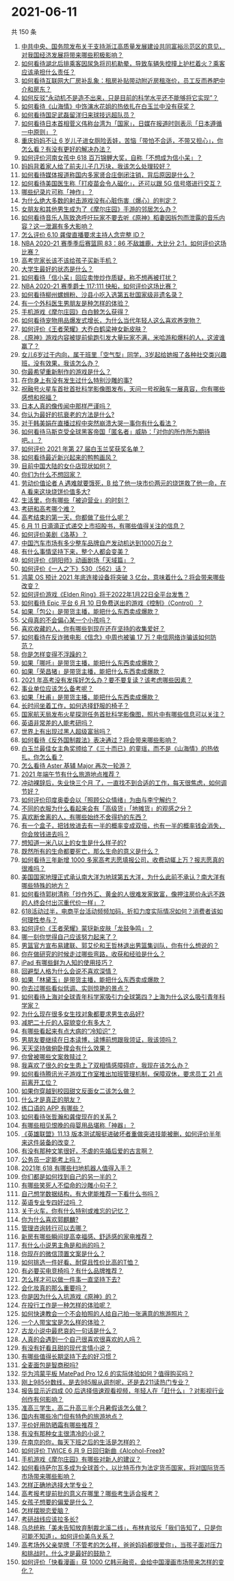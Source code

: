# 2021-06-11

共 150 条

<!-- BEGIN -->
<!-- 最后更新时间 Fri Jun 11 2021 16:02:17 GMT+0800 (China Standard Time) -->

1. [中共中央、国务院发布关于支持浙江高质量发展建设共同富裕示范区的意见，对我国经济发展将带来哪些积极影响？](https://www.zhihu.com/question/464319522)
2. [如何看待湖北后排乘客因尿急将司机勒晕，导致车辆失控撞上护栏着火？乘客应该承担什么责任？](https://www.zhihu.com/question/463527409)
3. [如何看待互联网大厂房补乱象：租房补贴带动附近房租涨价，员工反而养肥中介和房东？](https://www.zhihu.com/question/464358170)
4. [如何反驳“永动机不是造不出来，只是目前的科学水平还不能够将它实现”？](https://www.zhihu.com/question/459256609)
5. [如何看待《山海情》中饰演水花姐的热依扎在白玉兰中没有获奖？](https://www.zhihu.com/question/464344108)
6. [如何看待国足武磊留洋归来球技远超队员？](https://www.zhihu.com/question/463808466)
7. [如何看待日本首相菅义伟称台湾为「国家」，日媒在报道时则表示「日本遵循一中原则」？](https://www.zhihu.com/question/464290695)
8. [重庆妈妈不让 6
   岁儿子进女厕险丢娃，苦恼「带怕不合适，不带又担心」，你怎么看？有没有更好的解决办法？](https://www.zhihu.com/question/463835106)
9. [如何评价河南女孩中 618 百万锦鲤大奖，自称「不想成为信小呆」？](https://www.zhihu.com/question/464239351)
10. [妈妈背着家人给了前夫儿子几万块，我该怎么处理较好？](https://www.zhihu.com/question/463949860)
11. [如何看待媒体报道称国内多家贤合庄倒闭注销，背后原因是什么？](https://www.zhihu.com/question/464128187)
12. [如何看待美国医生称「打疫苗会令人磁化」，还可以跟 5G
    信号塔进行交互？](https://www.zhihu.com/question/464299413)
13. [哪些纪录片可称「神作」？](https://www.zhihu.com/question/22613022)
14. [为什么绝大多数的射击游戏没有心脏伤害（爆心）的判定？](https://www.zhihu.com/question/460567005)
15. [女朋友和其他男生成为了《摩尔庄园》手游的邻居怎么办？](https://www.zhihu.com/question/463203335)
16. [如何看待音乐人陈致逸呼吁玩家不要去听《原神》稻妻因拆包而泄露的音乐内容？这一泄漏有多大影响？](https://www.zhihu.com/question/464281976)
17. [怎么评价 6.10 龚俊直播要求主持人念完整 ID？](https://www.zhihu.com/question/464365051)
18. [NBA 2020-21 赛季季后赛篮网 83：86 不敌雄鹿，大比分
    2:1，如何评价这场比赛？](https://www.zhihu.com/question/464401399)
19. [高考完家长该不该给孩子买新手机？](https://www.zhihu.com/question/462324846)
20. [大学生最好的状态是什么？](https://www.zhihu.com/question/333711492)
21. [如何看待「信小呆」回应卖惨炒作质疑，称不想再被打扰？](https://www.zhihu.com/question/463236322)
22. [NBA 2020-21 赛季爵士 117:111
    快船，如何评价这场比赛？](https://www.zhihu.com/question/464407125)
23. [如何看待柳州螺蛳粉、沙县小吃入选第五批国家级非遗名录？](https://www.zhihu.com/question/464210259)
24. [有一个外科医生男朋友是种怎样的体验？](https://www.zhihu.com/question/372162390)
25. [手机游戏《摩尔庄园》白白鲸怎么获得？](https://www.zhihu.com/question/463109213)
26. [如何看待宠物用品爆发式增长，为什么当代年轻人这么喜欢养宠物？](https://www.zhihu.com/question/464312679)
27. [如何评价《王者荣耀》大乔白鹤梁神女新皮肤？](https://www.zhihu.com/question/464267687)
28. [《原神》游戏内容被提前偷跑引发大量玩家不满，米哈游和爆料的人，这波谁赢了？](https://www.zhihu.com/question/463942834)
29. [女儿6岁过于内向，属于班里「空气型」同学，3岁起给她报了各种社交类兴趣班，没有效果，我该怎么办？](https://www.zhihu.com/question/464021053)
30. [你最希望重新制作的游戏是什么？](https://www.zhihu.com/question/448831109)
31. [在你身上有没有发生过什么特别沙雕的事?](https://www.zhihu.com/question/333059939)
32. [祝融号火星车首批首批科学影像图发布，天问一号祝融车一展真容，你有哪些感想和祝福？](https://www.zhihu.com/question/464415137)
33. [日本人真的像传闻中那样严谨吗？](https://www.zhihu.com/question/20347612)
34. [你认为最好的抗衰老的方法是什么?](https://www.zhihu.com/question/24886476)
35. [对于韩美娟在直播过程中突然崩溃大哭一事你有什么看法？](https://www.zhihu.com/question/463914779)
36. [如何看待马斯克受全球黑客帝国「匿名者」威胁：「对你的所作所为期待吧。」？](https://www.zhihu.com/question/463674631)
37. [如何评价 2021 年第 27 届白玉兰奖获奖名单？](https://www.zhihu.com/question/464326311)
38. [如何看待最近新兴起来的鸭鸭画风？](https://www.zhihu.com/question/463510531)
39. [目前中国大陆的女仆店现状如何？](https://www.zhihu.com/question/60687879)
40. [你们为什么不想回家？](https://www.zhihu.com/question/38216038)
41. [劳动价值论者 A 遇难就要饿死，B 给了他一块市价两元的烧饼救了他一命，在 A
    看来这块烧饼价值多大?](https://www.zhihu.com/question/463563215)
42. [生活里，你有哪些「被迫营业」的时刻？](https://www.zhihu.com/question/453141675)
43. [考研和高考哪个难？](https://www.zhihu.com/question/440451177)
44. [高考结束的第一天，你都做了些什么呢？](https://www.zhihu.com/question/463783438)
45. [6 月 11 日滴滴正式递交上市招股书，有哪些值得关注的信息？](https://www.zhihu.com/question/464397772)
46. [如何评价美剧《洛基》？](https://www.zhihu.com/question/462557527)
47. [中国汽车市场有多少整车品牌自产发动机达到1000万台？](https://www.zhihu.com/question/463411265)
48. [有什么事情坚持下来，整个人都会变美？](https://www.zhihu.com/question/65684023)
49. [如何评价《阴阳师》动画剧场「天域篇」？](https://www.zhihu.com/question/463588518)
50. [如何评价《一人之下》530（562）话？](https://www.zhihu.com/question/464193183)
51. [鸿蒙 OS 预计 2021 年底连接设备将突破 3
    亿台，意味着什么？将会带来哪些改变？](https://www.zhihu.com/question/463834577)
52. [如何评价游戏《Elden
    Ring》将于2022年1月22日全平台发售？](https://www.zhihu.com/question/464390332)
53. [如何看待 Epic 平台 6 月 10
    日免费送出的游戏《控制》（Control）？](https://www.zhihu.com/question/464360791)
54. [如果「包公」是带货主播，能把什么东西卖成爆款？](https://www.zhihu.com/question/464037726)
55. [父母真的不会偏心某一个小孩吗？](https://www.zhihu.com/question/327609354)
56. [喜欢收藏的人，你有哪些到现在还在坚持的收集爱好？](https://www.zhihu.com/question/463153713)
57. [如何看待在反诈微电影《信念》中周也被骗 17
    万？电信网络诈骗该如何防范？](https://www.zhihu.com/question/464219747)
58. [你是怎样变得不浮躁的？](https://www.zhihu.com/question/264122691)
59. [如果「哪吒」是带货主播，能把什么东西卖成爆款？](https://www.zhihu.com/question/464054164)
60. [如果「荣昌猪」是带货主播，能把什么东西卖成爆款？](https://www.zhihu.com/question/464055885)
61. [2021 年高考没有发挥好怎么办？要不要复读？该考虑哪些因素？](https://www.zhihu.com/question/463605201)
62. [事业单位应该怎么备考呢？](https://www.zhihu.com/question/318250592)
63. [如果「杜甫」是带货主播，能把什么东西卖成爆款？](https://www.zhihu.com/question/464065668)
64. [长时间坐着工作，如何选择舒服的椅子？](https://www.zhihu.com/question/20436327)
65. [国家航天局发布火星探测任务首批科学影像图，照片中有哪些信息可以关注？](https://www.zhihu.com/question/464412564)
66. [英语非常差的人能考研吗？](https://www.zhihu.com/question/318807239)
67. [世界上有出现过黑人超级富翁吗？](https://www.zhihu.com/question/316418280)
68. [如何看待《反外国制裁法》表决通过？将会带来哪些影响？](https://www.zhihu.com/question/464277187)
69. [白玉兰最佳女主角奖颁给了《三十而已》的童瑶，而不是《山海情》的热依扎，你怎么看？](https://www.zhihu.com/question/464373091)
70. [怎么看待 Aster 基辅 Major 再次一轮游？](https://www.zhihu.com/question/464333532)
71. [2021 年端午节有什么旅游地点推荐？](https://www.zhihu.com/question/459023843)
72. [冲动裸辞后，失业快三个月
    了，一直找不到合适的工作，每天很焦虑，如何调节好？](https://www.zhihu.com/question/430896392)
73. [如何评价印度奥委会以「照顾公众情绪」为由与李宁解约？](https://www.zhihu.com/question/464221165)
74. [不同的衣服为什么看起来会有「高级货」「地摊货」的观感之分？](https://www.zhihu.com/question/68232440)
75. [喜欢断舍离的人，有哪些始终不舍得扔的东西？](https://www.zhihu.com/question/463153724)
76. [有一个盒子，把钱放进去有一半的概率变成双倍，也有一半的概率钱会消失，你会放钱进去吗？](https://www.zhihu.com/question/463236177)
77. [想知道一米八以上的女生是什么样子的?](https://www.zhihu.com/question/433141761)
78. [既然所有的生命都要死亡，那么生命的意义是什么？](https://www.zhihu.com/question/288017836)
79. [如何看待三年新增 1000
    多家高考志愿填报公司，收费动辄上万？报志愿真的很难吗？](https://www.zhihu.com/question/464228987)
80. [美国国家地理正式承认南大洋为地球第五大洋，为什么此前不承认？南大洋有哪些特殊的地方？](https://www.zhihu.com/question/464055142)
81. [如何看待郭树清称「炒作外汇、黄金的人很难发家致富，像押注房价永远不跌的人终会付出沉重代价一样」？](https://www.zhihu.com/question/464243954)
82. [618活动过半，电商平台活动频频加码，折扣力度实际情况如何？消费者该如何理性参与？](https://www.zhihu.com/question/464028524)
83. [如何评价《王者荣耀》蒙犽新皮肤「龙鼓争鸣」？](https://www.zhihu.com/question/463843493)
84. [哪一刻你觉得自己应该努力起来了？](https://www.zhihu.com/question/463880646)
85. [男篮官方宣布易建联、郭艾伦和王哲林退出男篮集训队，你有什么想说的？](https://www.zhihu.com/question/464171039)
86. [你在做研究的时候走过哪些弯路，收获和经验是什么？](https://www.zhihu.com/question/26428572)
87. [iPad 有哪些鲜为人知的使用技巧？](https://www.zhihu.com/question/27682420)
88. [回避型人格为什么会说不喜欢深情？](https://www.zhihu.com/question/451675251)
89. [如果「林黛玉」是带货主播，能把什么东西卖成爆款？](https://www.zhihu.com/question/464064077)
90. [你去过哪些看似低调、实则惊艳的景点？](https://www.zhihu.com/question/459376793)
91. [如何看待上海对全球青年科学家吸引力全球第四？上海为什么这么吸引青年科学家？](https://www.zhihu.com/question/463231999)
92. [为什么现在很多女生找对象都要求男生衣品好?](https://www.zhihu.com/question/462357177)
93. [减肥二十斤的人容貌变化有多大？](https://www.zhihu.com/question/339245837)
94. [有哪些看起来有点大病的“冷知识”？](https://www.zhihu.com/question/458360832)
95. [男朋友要继续在日本读博，读博前想跟我领证，我该领吗？](https://www.zhihu.com/question/462494313)
96. [天天坚持做俯卧撑会有什么效果？](https://www.zhihu.com/question/288024454)
97. [你曾被哪些文案救赎过？](https://www.zhihu.com/question/458618421)
98. [我喜欢了很久的女生患上了双相情感障碍症，我现在该怎么办？](https://www.zhihu.com/question/400354421)
99. [如何看待腾讯光子游戏工作室推出加班管理机制，保障双休，要求员工 21
    点前离开工位？](https://www.zhihu.com/question/464150896)
100. [如果你穿越到校园甜文反面女二该怎么做？](https://www.zhihu.com/question/373188366)
101. [什么才是真正的朋友？](https://www.zhihu.com/question/24101927)
102. [练口语的 APP 有哪些？](https://www.zhihu.com/question/25707926)
103. [如何看待张哲瀚和龚俊现在的关系？](https://www.zhihu.com/question/458226340)
104. [有哪些相见恨晚的母婴用品堪称「神器」？](https://www.zhihu.com/question/341355314)
105. [《英雄联盟》11.13
     版本测试服挺进破坏者重做突进技能被删，如何评价半年来这件装备的改变？](https://www.zhihu.com/question/464089576)
106. [有没有那种文笔很好，不虐的先婚后爱的古言啊？](https://www.zhihu.com/question/417473311)
107. [公务员一定能考上吗？](https://www.zhihu.com/question/463166599)
108. [2021年 618 有哪些扫地机器人值得入手？](https://www.zhihu.com/question/457255349)
109. [你们都是如何找到自己的另一半的？](https://www.zhihu.com/question/61641809)
110. [有哪些笑死人不偿命的沙雕小句子？](https://www.zhihu.com/question/446274242)
111. [自己想学数据结构，有大佬能推荐一下看什么书吗？](https://www.zhihu.com/question/324033409)
112. [英语专业专四好过吗 ？](https://www.zhihu.com/question/389176629)
113. [关于火车，你有什么特别或难忘的记忆？](https://www.zhihu.com/question/463714171)
114. [你为什么喜欢郭麒麟?](https://www.zhihu.com/question/377729124)
115. [管理咨询转行可以去哪？](https://www.zhihu.com/question/21307422)
116. [新房有哪些瞬间提高幸福感、舒适感的家电推荐？](https://www.zhihu.com/question/438134229)
117. [有什么小说男主角是和尚的吗？](https://www.zhihu.com/question/62712314)
118. [你现在的微信顶置文案是什么？](https://www.zhihu.com/question/453486513)
119. [如何挑选一件好看、耐穿且性价比高的T恤？](https://www.zhihu.com/question/404173699)
120. [有必要买电竞椅吗？有什么品牌推荐？](https://www.zhihu.com/question/50453120)
121. [怎么样才可以做一件事一直坚持下去?](https://www.zhihu.com/question/462919209)
122. [会化妆真的那么重要吗？](https://www.zhihu.com/question/463267809)
123. [你是因为什么入坑游戏《原神》的？](https://www.zhihu.com/question/463678611)
124. [在投行工作是一种怎样的体验呢？](https://www.zhihu.com/question/31514252)
125. [如何快速教会一个不会拍照的人给自己拍一张满意的旅游照片？](https://www.zhihu.com/question/21683968)
126. [一个人带宝宝是怎么样的体验？](https://www.zhihu.com/question/312960539)
127. [古龙小说中最悲哀的一句话是什么？](https://www.zhihu.com/question/463769393)
128. [人真的会遇到一个自己很喜欢很喜欢的人吗？](https://www.zhihu.com/question/463291945)
129. [有没有好看且甜的现代言情小说？](https://www.zhihu.com/question/438709562)
130. [有哪些值得长期坚持下去的好习惯？](https://www.zhihu.com/question/301793024)
131. [全麦面包是智商税吗?](https://www.zhihu.com/question/416804902)
132. [华为鸿蒙平板 MatePad Pro 12.6
     的实际体验如何？值得购买吗？](https://www.zhihu.com/question/464198645)
133. [刚上985分数线，是去985服从调剂呢，还是去211读热门专业？](https://www.zhihu.com/question/448604507)
134. [报告显示近四成 00
     后选择倍速观看视频，年轻人在「赶什么」？对影视行业创作有何影响？](https://www.zhihu.com/question/464019954)
135. [准高三学生，高二升高三半个月暑假该怎么做？](https://www.zhihu.com/question/328385434)
136. [国内有哪些冷门但有特色的旅游地点？](https://www.zhihu.com/question/19855515)
137. [平价好用防晒霜有哪些推荐？](https://www.zhihu.com/question/290829120)
138. [有没有那种女主很清冷的小说？](https://www.zhihu.com/question/365640922)
139. [在南京的你，每天下班之后的生活是怎样的？](https://www.zhihu.com/question/463893798)
140. [如何评价 TWICE 6 月 9
     日回归新曲《Alcohol-Free》?](https://www.zhihu.com/question/464107220)
141. [手机游戏《摩尔庄园》有哪些对新人的建议？](https://www.zhihu.com/question/462564990)
142. [如何看待萨尔瓦多成为全球首个，以比特币作为法定货币国家，将对国际货币市场带来哪些影响？](https://www.zhihu.com/question/464147867)
143. [怎样正确地选择大学专业？](https://www.zhihu.com/question/56998038)
144. [高考报考提前批的意义在哪里？哪些考生适合报考？](https://www.zhihu.com/question/282698579)
145. [女孩子想要的偏爱是什么？](https://www.zhihu.com/question/392000444)
146. [怎样摆脱恋爱脑？](https://www.zhihu.com/question/311298787)
147. [考研战线应该拉多长?](https://www.zhihu.com/question/349634304)
148. [乌总统称「美未告知放弃制裁北溪二线」，布林肯驳斥「我们告知了，只是你可能不知道」，如何评价美乌关系？](https://www.zhihu.com/question/464060123)
149. [高考场外父亲举牌「不管考的怎么样，爸爸妈妈都很爱你」，当孩子面对压力和挑战时，什么才是最好的鼓励？](https://www.zhihu.com/question/464058857)
150. [如何评价「快看漫画」获 1000
     亿韩元融资，会给中国漫画市场带来怎样的变化？](https://www.zhihu.com/question/464056519)

<!-- END -->
